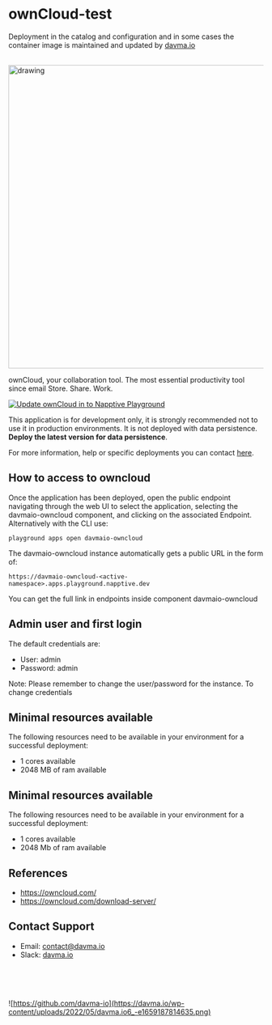# ownCloud-test

Deployment in the catalog and configuration and in some cases the container image is maintained and updated by [davma.io](mailto:contact@davma.io)

</br>

<img src="https://upload.wikimedia.org/wikipedia/commons/thumb/b/b6/OwnCloud2-Logo.svg/1200px-OwnCloud2-Logo.svg.png" alt="drawing" width="600"/>

ownCloud, your collaboration tool. The most essential productivity tool since email Store. Share. Work.

[![Update ownCloud in to Napptive Playground](https://github.com/davma-io-templates/napptive-template/actions/workflows/owncloud-actions.yml/badge.svg)](https://github.com/davma-io-templates/napptive-template/actions/workflows/owncloud-actions.yml)

This application is for development only, it is strongly recommended not to use it in production environments. It is not deployed with data persistence. __Deploy the latest version for data persistence__. 

For more information, help or specific deployments you can contact [here](mailto:contact@davma.io).

## How to access to owncloud

Once the application has been deployed, open the public endpoint navigating through the web UI to select the application, selecting the davmaio-owncloud component, and clicking on the associated Endpoint. Alternatively with the CLI use:

```
playground apps open davmaio-owncloud
```

The davmaio-owncloud instance automatically gets a public URL in the form of:

```
https://davmaio-owncloud-<active-namespace>.apps.playground.napptive.dev
```

You can get the full link in endpoints inside component davmaio-owncloud

## Admin user and first login
The default credentials are:
- User: admin
- Password: admin

Note: Please remember to change the user/password for the instance. To change credentials

## Minimal resources available
The following resources need to be available in your environment for a successful deployment:
- 1 cores available
- 2048 MB of ram available

## Minimal resources available
The following resources need to be available in your environment for a successful deployment:
- 1 cores available
- 2048 Mb of ram available

## References
* https://owncloud.com/
* https://owncloud.com/download-server/


## Contact Support

- Email: [contact@davma.io](mailto:contact@davma.io)
- Slack: [davma.io](https://join.slack.com/t/davmaioespacio/shared_invite/zt-1ad2hnzn6-DdMBvCaOPozfVAHhzvlSVQ)

</br>
</br>
</br>

![https://github.com/davma-io](https://davma.io/wp-content/uploads/2022/05/davma.io6_-e1659187814635.png)
</br>
</br>
</br>